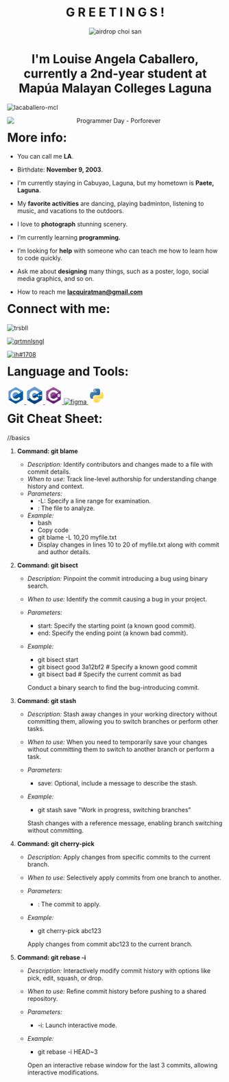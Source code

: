 <div align="center">
   <h1 style="margin-top: 0; font-size: 2;">G R E E T I N G S !</h1>

  <img width="800" src="https://github.com/lacaballero-mcl/test-repo/assets/154694080/0690ce48-4005-412e-b4e6-4b6eda14ffc9" alt="airdrop choi san">

  <h1 align="center" style="font-size: 1.5;">I'm Louise Angela Caballero, currently a 2nd-year student at Mapúa Malayan Colleges Laguna</h1>

  <p align="left"> <img src="https://komarev.com/ghpvc/?username=lacaballero-mcl&label=Profile%20views&color=0e75b6&style=flat" alt="lacaballero-mcl" /> </p>

  <p align="center"> <img style="display: block; margin: auto;" width="650" src="https://github.com/lacaballero-mcl/test-repo/assets/154694080/f75cbb69-2574-41c5-93ad-653b08fec065" alt="Programmer Day - Porforever">
  
  <div class="container">
     
  <div class="container">

<div align="left">
      <h1 style="margin-top: 0; font-size: 1.2;">More info:</h1>
   
- You can call me **LA**.

- Birthdate: **November 9, 2003**.

- I'm currently staying in Cabuyao, Laguna, but my hometown is **Paete, Laguna**.

- My **favorite activities** are dancing, playing badminton, listening to music, and vacations to the outdoors.

- I love to **photograph** stunning scenery.

- I’m currently learning **programming.**

- I’m looking for **help** with someone who can teach me how to learn how to code quickly.

- Ask me about **designing** many things, such as a poster, logo, social media graphics, and so on.

- How to reach me **lacquiratman@gmail.com**

</div>


<div align="left">
      <h1 style="margin-top: 0; font-size: 1.2;">Connect with me:</h1>
   
   <div class="container">
   <div class="container">
   <p align="left" style="margin-top: 40;"> 
      <style="width: 100%; max-width: 400px; margin-bottom: 20px;">
      <p align="left" <a href="https://twitter.com/trsbll" target="blank"><img src="https://img.shields.io/twitter/follow/trsbll?logo=twitter&style=for-the-badge" alt="trsbll" /></a>
   </p>

   <div class="container">
   <div class="container">
      <p align="left" style="margin-top: 40; width: 100; max-width: 400; margin-bottom: 20;">
         <a href="https://www.instagram.com/qrtmnlsngl/" target="_blank"><img src="https://img.shields.io/badge/Follow-qrtmnlsngl-%23E4405F?style=for-the-badge&logo=instagram" alt="qrtmnlsngl" /></a>
      </p>
   </div>
</div>

   <div class="container">
   <div class="container">
      <p align="left" style="margin-top: 40; width: 100; max-width: 400; margin-bottom: 20;">
         <a href="https://discord.com/users/1708" target="_blank"><img src="https://img.shields.io/badge/Discord-ih%231708-%237289DA?style=for-the-badge&logo=discord" alt="ih#1708" /></a>
      </p>
   </div>
</div>


<div align="left">
      <h1 style="margin-top: 0; font-size: 1.2;">Language and Tools:</h1>
   
<p align="left"> <a href="https://www.cprogramming.com/" target="_blank" rel="noreferrer"> <img src="https://raw.githubusercontent.com/devicons/devicon/master/icons/c/c-original.svg" alt="c" width="40" height="40"/> </a> <a href="https://www.w3schools.com/cpp/" target="_blank" rel="noreferrer"> <img src="https://raw.githubusercontent.com/devicons/devicon/master/icons/cplusplus/cplusplus-original.svg" alt="cplusplus" width="40" height="40"/> </a> <a href="https://www.w3schools.com/cs/" target="_blank" rel="noreferrer"> <img src="https://raw.githubusercontent.com/devicons/devicon/master/icons/csharp/csharp-original.svg" alt="csharp" width="40" height="40"/> </a> <a href="https://www.figma.com/" target="_blank" rel="noreferrer"> <img src="https://www.vectorlogo.zone/logos/figma/figma-icon.svg" alt="figma" width="40" height="40"/> </a> <a href="https://www.python.org" target="_blank" rel="noreferrer"> <img src="https://raw.githubusercontent.com/devicons/devicon/master/icons/python/python-original.svg" alt="python" width="40" height="40"/> </a> </p>

<div align="left">
   <h1 style="margin-top: 0; font-size: 1.2; font-weight: bold;">Git Cheat Sheet:</h1>
         
   <div class="container">
      <div class="container">
         <p align="left" style="margin-top: 40;"> 

//basics

1. **Command: git blame**
   - *Description:* Identify contributors and changes made to a file with commit details.
   - *When to use:* Track line-level authorship for understanding change history and context.
   - *Parameters:*
     - -L: Specify a line range for examination.
     - <file>: The file to analyze.
   - *Example:*
      - bash
      - Copy code
      - git blame -L 10,20 myfile.txt
      - Display changes in lines 10 to 20 of myfile.txt along with commit and author details.

2. **Command: git bisect**
   - *Description:* Pinpoint the commit introducing a bug using binary search.
   - *When to use:* Identify the commit causing a bug in your project.

   - *Parameters:*
     - start: Specify the starting point (a known good commit).
     - end: Specify the ending point (a known bad commit).
       
   - *Example:*
     
     - git bisect start
     - git bisect good 3a12bf2  # Specify a known good commit
     - git bisect bad          # Specify the current commit as bad

     
     Conduct a binary search to find the bug-introducing commit.

3. **Command: git stash**
   - *Description:* Stash away changes in your working directory without committing them, allowing you to switch branches or perform other tasks.
   - *When to use:* When you need to temporarily save your changes without committing them to switch to another branch or perform a task.
   - *Parameters:*
     - save: Optional, include a message to describe the stash.
   - *Example:*
     
     - git stash save "Work in progress, switching branches"
     
     Stash changes with a reference message, enabling branch switching without committing.

4. **Command: git cherry-pick**
   - *Description:* Apply changes from specific commits to the current branch.
   - *When to use:* Selectively apply commits from one branch to another.
   - *Parameters:*
     - <commit>: The commit to apply.
   - *Example:*
     
     - git cherry-pick abc123
     
     Apply changes from commit abc123 to the current branch.

5. **Command: git rebase -i**
   - *Description:* Interactively modify commit history with options like pick, edit, squash, or drop.
   - *When to use:* Refine commit history before pushing to a shared repository.
   - *Parameters:*
     - -i: Launch interactive mode.
   - *Example:*
     
     - git rebase -i HEAD~3
     
     Open an interactive rebase window for the last 3 commits, allowing interactive modifications.

     </p>
</div>
</div>

